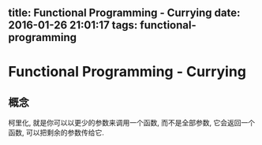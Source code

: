 title: Functional Programming - Currying
date: 2016-01-26 21:01:17
tags: functional-programming
---


# Functional Programming - Currying

## 概念

柯里化, 就是你可以以更少的参数来调用一个函数, 而不是全部参数, 它会返回一个函数, 可以把剩余的参数传给它.

